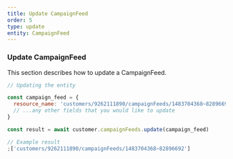 ```yaml
---
title: Update CampaignFeed
order: 5
type: update
entity: CampaignFeed
---
```


### Update CampaignFeed

This section describes how to update a CampaignFeed.

```javascript
// Updating the entity

const campaign_feed = {
  resource_name: 'customers/9262111890/campaignFeeds/1483704368~82896692', // The resource_name is required
  // ...any other fields that you would like to update
}

const result = await customer.campaignFeeds.update(campaign_feed)
```

```javascript
// Example result
;['customers/9262111890/campaignFeeds/1483704368~82896692']
```
